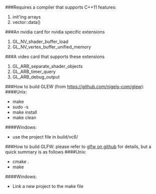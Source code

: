 ###Requires a compiler that supports C++11 features:
1. init'ing arrays
2. vector::data()

###An nvidia card for nvidia specific extensions
1. GL_NV_shader_buffer_load
2. GL_NV_vertex_buffer_unified_memory

###A video card that supports these extensions
1. GL_ARB_separate_shader_objects
2. GL_ARB_timer_query
3. GL_ARB_debug_output

###How to build GLEW (from https://github.com/nigels-com/glew):
####Unix:
* make
* sudo -s
* make install
* make clean

####Windows:
* use the project file in build/vc6/

###How to build GLFW:
please refer to [glfw on github](https://github.com/glfw/glfw) for details, but a quick summary is as follows
####Unix:
* cmake .
* make

####Windows:
* Link a new project to the make file
